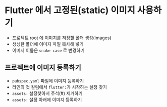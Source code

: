 # Flutter 에서 고정된(static) 이미지 사용하기

- 프로젝트 root 에 이미지를 저장할 폴더 생성(images)
- 생성한 폴더에 이미지 파일 복사해 넣기
- 이미지 이름은 `snake case` 로 변경하기

## 프로젝트에 이미지 등록하기

- `pubspec.yaml` 파일에 이미지 등록하기
- 라인의 첫 칼럼에서 `flutter:`가 시작하는 설정 찾기
- `assets:` 설정찾아서 주석(#) 제거하기
- `assets:` 설정 아래에 이미지 등록하기

